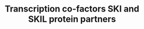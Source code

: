 ---
annotations:
- id: PW:0000100
  parent: regulatory pathway
  type: Pathway Ontology
  value: transcription pathway
authors:
- Mkutmon
description: Several proteins are partners of SKI and / or SKIL. The interacting domains
  are often not identified.
last-edited: 2019-02-25
organisms:
- Homo sapiens
redirect_from:
- /index.php/Pathway:WP4533
- /instance/WP4533
- /instance/WP4533_rr103380
revision: r103380
schema-jsonld:
- '@context': https://schema.org/
  '@id': https://wikipathways.github.io/pathways/WP4533.html
  '@type': Dataset
  creator:
    '@type': Organization
    name: WikiPathways
  description: Several proteins are partners of SKI and / or SKIL. The interacting
    domains are often not identified.
  keywords:
  - HDAC1
  - HDAC3
  - ING2
  - LATS1
  - LATS2
  - MECP2
  - MERTK
  - NF1
  - PRMT5
  - SATB2
  - SIN3A
  - SKI
  - SKIL
  - STK3
  - TEAD1
  - TEAD2
  - TEAD3
  - TEAD4
  license: CC0
  name: Transcription co-factors SKI and SKIL protein partners
seo: CreativeWork
title: Transcription co-factors SKI and SKIL protein partners
wpid: WP4533
---